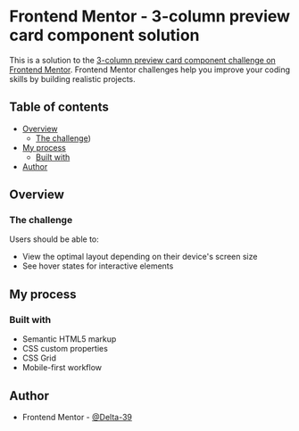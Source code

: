 # Frontend Mentor - 3-column preview card component solution

This is a solution to the [3-column preview card component challenge on Frontend Mentor](https://www.frontendmentor.io/challenges/3column-preview-card-component-pH92eAR2-). Frontend Mentor challenges help you improve your coding skills by building realistic projects. 

## Table of contents

- [Overview](#overview)
  - [The challenge](#the-challenge))
- [My process](#my-process)
  - [Built with](#built-with)
- [Author](#author)


## Overview

### The challenge

Users should be able to:

- View the optimal layout depending on their device's screen size
- See hover states for interactive elements

## My process

### Built with

- Semantic HTML5 markup
- CSS custom properties
- CSS Grid
- Mobile-first workflow

## Author

- Frontend Mentor - [@Delta-39](https://www.frontendmentor.io/profile/Delta-39)


